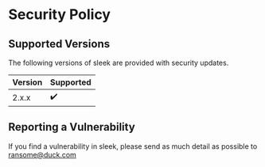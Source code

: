 # Security Policy

## Supported Versions

The following versions of sleek are provided with security updates.

| Version | Supported          |
| ------- | ------------------ |
| 2.x.x   | :heavy_check_mark: |

## Reporting a Vulnerability

If you find a vulnerability in sleek, please send as much detail as possible to ransome@duck.com